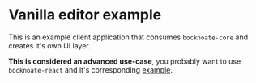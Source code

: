# Vanilla editor example

This is an example client application that consumes `bocknoate-core` and creates it's own UI layer.

**This is considered an advanced use-case**, you probably want to use `bocknoate-react` and it's corresponding [example](../editor/README.md).
